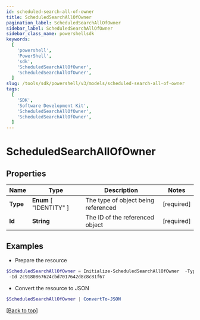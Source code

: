 ```yaml
---
id: scheduled-search-all-of-owner
title: ScheduledSearchAllOfOwner
pagination_label: ScheduledSearchAllOfOwner
sidebar_label: ScheduledSearchAllOfOwner
sidebar_class_name: powershellsdk
keywords:
  [
    'powershell',
    'PowerShell',
    'sdk',
    'ScheduledSearchAllOfOwner',
    'ScheduledSearchAllOfOwner',
  ]
slug: /tools/sdk/powershell/v3/models/scheduled-search-all-of-owner
tags:
  [
    'SDK',
    'Software Development Kit',
    'ScheduledSearchAllOfOwner',
    'ScheduledSearchAllOfOwner',
  ]
---
```


# ScheduledSearchAllOfOwner

## Properties

| Name | Type | Description | Notes |
| --- | --- | --- | --- |
| **Type** | **Enum** [ "IDENTITY" ] | The type of object being referenced | [required] |
| **Id** | **String** | The ID of the referenced object | [required] |

## Examples

- Prepare the resource

```powershell
$ScheduledSearchAllOfOwner = Initialize-ScheduledSearchAllOfOwner  -Type IDENTITY `
 -Id 2c9180867624cbd7017642d8c8c81f67
```

- Convert the resource to JSON

```powershell
$ScheduledSearchAllOfOwner | ConvertTo-JSON
```

[[Back to top]](#)
